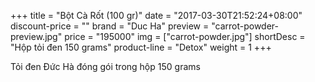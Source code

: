 +++
title = "Bột Cà Rốt (100 gr)"
date = "2017-03-30T21:52:24+08:00"
discount-price = ""
brand = "Duc Ha"
preview = "carrot-powder-preview.jpg"
price = "195000"
img = ["carrot-powder.jpg"]
shortDesc = "Hộp tỏi đen 150 grams"
product-line = "Detox"
weight = 1
+++

Tỏi đen Đức Hà đóng gói trong hộp 150 grams